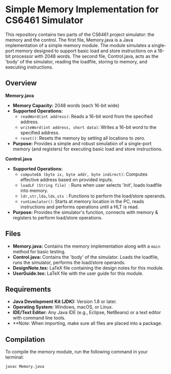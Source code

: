
# Simple Memory Implementation for CS6461 Simulator

This repository contains two parts of the CS6461 project simulator: the memory and the control. The first file, Memory.java is a Java implementation of a simple memory module. The module simulates a single-port memory designed to support basic load and store instructions on a 16-bit processor with 2048 words. The second file, Control.java, acts as the 'body' of the simulator, reading the loadfile, storing to memory, and executing instructions.

## Overview

**Memory.java**
  - **Memory Capacity:** 2048 words (each 16-bit wide)
  - **Supported Operations:**
    - `readWord(int address)`: Reads a 16-bit word from the specified address.
    - `writeWord(int address, short data)`: Writes a 16-bit word to the specified address.
    - `reset()`: Resets the memory by setting all locations to zero.
  - **Purpose:** Provides a simple and robust simulation of a single-port memory (and registers) for executing basic load and store instructions.
    
**Control.java**
  - **Supported Operations:**
    - `computeEA (byte ix, byte addr, byte indirect)`: Computes effective address based on provided inputs.
    - `loadLF (String file) `: Runs when user selects 'Init', loads loadfile into memory.
    - `ldr,str,lda,ldx,stx `: Functions to perform the load/store operands.
    - `runSimulator()`: Starts at memory location in the PC, reads instructions and performs operations until a HLT is read.
  - **Purpose:** Provides the simulator's function, connects with memory & registers to perform load/store operations.

## Files

- **Memory.java:** Contains the memory implementation along with a `main` method for basic testing.
- **Control.java:** Contains the 'body' of the simulator. Loads the loadfile, runs the simulator, performs the load/store operands.
- **DesignNote.tex:** LaTeX file containing the design notes for this module.
- **UserGuide.tex:** LaTeX file with the user guide for this module.

## Requirements

- **Java Development Kit (JDK):** Version 1.8 or later.
- **Operating System:** Windows, macOS, or Linux.
- **IDE/Text Editor:** Any Java IDE (e.g., Eclipse, NetBeans) or a text editor with command line tools.
- **Note: When importing, make sure all files are placed into a package. 

## Compilation

To compile the memory module, run the following command in your terminal:

```bash
javac Memory.java
